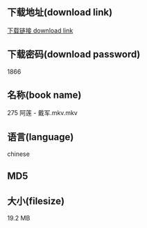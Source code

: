 ## 下载地址(download link)
[下载链接 download link](https://voluble-croquembouche-d321dc.netlify.app/?s=275+%E9%98%BF%E8%8E%B2+-+%E6%88%B4%E5%86%9B.mkv)

## 下载密码(download password)
1866

## 名称(book name)
275 阿莲 - 戴军.mkv.mkv

## 语言(language)
chinese

## MD5


## 大小(filesize)
19.2 MB
